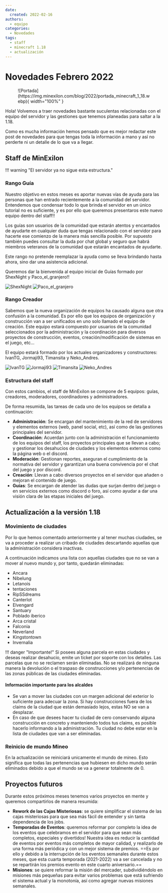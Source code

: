 ```yaml
---
date:
  created: 2022-02-16
authors:
  - equipo
categories:
  - Novedades
tags:
  - staff
  - minecraft 1.18
  - actualización
---
```


# Novedades Febrero 2022

<figure markdown="span">
  ![Portada](https://img.minexilon.com/blog/2022/portada_minecraft_1_18.webp){ width="100%" }
</figure>

Hola! Volvemos a traer novedades bastante suculentas relacionadas con el equipo del servidor y las gestiones que tenemos planeadas para saltar a la 1.18.

Como es mucha información hemos pensado que es mejor redactar este post de novedades para que tengas toda la información a mano y así no perderte ni un detalle de lo que va a llegar.

<!-- more -->

## Staff de MinExilon
!!! warning "El servidor ya no sigue esta estructura."

### Rango Guía
Nuestro objetivo en estos meses es aportar nuevas vías de ayuda para las personas que han entrado recientemente a la comunidad del servidor. Entendemos que condensar todo lo que brinda el servidor en un único tutorial no es suficiente, y es por ello que queremos presentaros este nuevo equipo dentro del staff!!

Los guías son usuarios de la comunidad que estarán atentos y encantados de ayudarte en cualquier duda que tengas relacionado con el servidor para hacerte ese comienzo de la manera más sencilla posible. Por supuesto también puedes consultar la duda por chat global y seguro que habrá miembros veteranos de la comunidad que estarán encantados de ayudarte.

Este rango no pretende reemplazar la ayuda como se lleva brindando hasta ahora, sino dar una asistencia adicional.

Queremos dar la bienvenida al equipo inicial de Guías formado por ShexNight y Paco_el_granjero!!

![ShexNight](https://crafthead.net/avatar/62a28b9cf49144dfb2bd9391f6e15b9b)
![Paco_el_granjero](https://crafthead.net/avatar/36cdc3be72f844d58ee11261de792e08)

### Rango Creador
Sabemos que la nueva organización de equipos ha causado alguna que otra confusión a la comunidad. Es por ello que los equipos de organización y construcción van a ser unificados en uno solo llamado el equipo de creación. Este equipo estará compuesto por usuarios de la comunidad seleccionados por la administración y la coordinación para diversos proyectos de construcción, eventos, creación/modificación de sistemas en el juego, etc…

El equipo estará formado por los actuales organizadores y constructores: IvanTG, Jormaji93, Timansita y Neko_Andres.

![IvanTG](https://crafthead.net/avatar/02575cbf8ff94b8e9798cc3a0aada4cc)
![Jormaji93](https://crafthead.net/avatar/0fcc08dece584d80abbfae3e19a74fdb)
![Timansita](https://crafthead.net/avatar/81b38d5516064f479fbbbb883b52bd4b)
![Neko_Andres](https://crafthead.net/avatar/aa64ce62b99d4765b9ab9e1b23c43c23)

### Estructura del staff
Con estos cambios, el staff de MinExilon se compone de 5 equipos: guías, creadores, moderadores, coordinadores y administradores.

De forma resumida, las tareas de cada uno de los equipos se detalla a continuación:

- __Administración__: Se encargan del mantenimiento de la red de servidores y elementos externos (web, panel social, etc), así como de las gestiones principales del servidor.
- __Coordinación__: Acuerdan junto con la administración el funcionamiento de los equipos del staff, los proyectos principales que se llevan a cabo; y gestionar los desahucios de ciudades y los elementos externos como la página web o el discord.
- __Moderación__: Gestionan reportes, aseguran el cumplimiento de la normativa del servidor y garantizan una buena convivencia por el chat del juego y por discord.
- __Creación__: Llevan a cabo diversos proyectos en el servidor que añaden o mejoran el contenido de juego.
- __Guías__: Se encargan de atender las dudas que surjan dentro del juego o en servicios externos como discord o foro, así como ayudar a dar una visión clara de las etapas iniciales del juego.

## Actualización a la versión 1.18

### Movimiento de ciudades
Por lo que hemos comentado anteriormente y al tener muchas ciudades, se va a proceder a realizar un cribado de ciudades descartando aquellas que la administración considera inactivas.

A continuación indicamos una lista con aquellas ciudades que no se van a mover al nuevo mundo y, por tanto, quedarán eliminadas:

- Ancara
- Nibelung
- Letanois
- tentaciones
- RipSSdreams
- Canterlot
- Elvengard
- Santuary
- Poblado iberico
- Arca cristal
- Falconia
- Neverland
- Kingstontown
- Invernalia

!!! danger "Importante!"
    Si posees alguna parcela en estas ciudades y deseas realizar desahucio, emite un tícket por soporte con los detalles. Las parcelas que no se reclamen serán eliminadas. No se realizará de ninguna manera la devolución o el traspaso de construcciones y/o pertenencias de las zonas públicas de las ciudades eliminadas.

#### Información importante para los alcaldes
- Se van a mover las ciudades con un margen adicional del exterior lo suficiente para adecuar la zona. Si hay construcciones fuera de los claims de la ciudad que están demasiado lejos, estas NO se van a desplazar.
- En caso de que desees hacer tu ciudad de cero conservando alguna construcción en concreto y manteniendo todos tus claims, es posible hacerlo informando a la administración. Tu ciudad no debe estar en la lista de ciudades que van a ser eliminadas.

### Reinicio de mundo Mineo
En la actualización se reiniciará unicamente el mundo de mineo. Esto significa que todas las pertenencias que hubiesen en dicho mundo serán eliminados debido a que el mundo se va a generar totalmente de 0.

## Proyectos futuros
Durante estos próximos meses tenemos varios proyectos en mente y queremos compartirlos de manera resumida:

- __Rework de las Cajas Misteriosas__: se quiere simplificar el sistema de las cajas misteriosas para que sea más fácil de entender y sin tanta dependencia de los jobs.
- __Temporadas de Eventos__: queremos reformar por completo la idea de los eventos que celebramos en el servidor para que sean más completos, especiales y divertidos! Nuestra idea es reducir la cantidad de eventos por eventos más completos de mayor calidad, y realizarlo de una forma más periódica y con un mejor sistema de premios. ==Es por ello y debido a la interrupción de los eventos semanales durante estos meses, que esta cuarta temporada (2021-2022) va a ser cancelada y no se repartirán los premios evento en este cuarto aniversario.==
- __Misiones__: se quiere reformar la misión del mercader, subdividiéndolo en misiones más pequeñas para evitar varios problemas que está sufriendo el sistema actual y la monotonía, así como agregar nuevas misiones semanales.